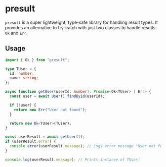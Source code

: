 # presult

`presult` is a super lightweight, type-safe library for handling result types. It provides an alternative to try-catch with just two classes to handle results: `Ok` and `Err`.

## Usage

```ts
import { Ok } from "presult";

type TUser = {
  id: number;
  name: string;
};

async function getUser(userId: number): Promise<Ok<TUser> | Err> {
  const user = await User().findById(userId);

  if (!user) {
    return new Err("User not found");
  }

  return new Ok<TUser>(TUser);
}

const userResult = await getUser(1);
if (userResult.error) {
  console.error(userResult.message); // Logs error message "User not found"
}

console.log(userResult.message); // Prints instance of TUser!
```
